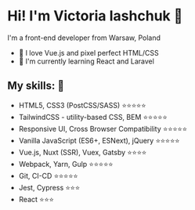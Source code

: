 # Hi! I'm Victoria Iashchuk 👋

I'm a front-end developer from Warsaw, Poland

- 💖 I love Vue.js and pixel perfect HTML/CSS
- 🌱 I'm currently learning React and Laravel

## My skills: :rocket:

- HTML5, CSS3 (PostCSS/SASS) ⭐️⭐️⭐️⭐️⭐️
- TailwindCSS - utility-based CSS, BEM ⭐️⭐️⭐️⭐️⭐️
- Responsive UI, Cross Browser Compatibility ⭐️⭐️⭐️⭐️⭐️
- Vanilla JavaScript (ES6+, ESNext), jQuery ⭐️⭐️⭐️⭐️⭐️
- Vue.js, Nuxt (SSR), Vuex, Gatsby ⭐️⭐️⭐️⭐️
- Webpack, Yarn, Gulp ⭐️⭐️⭐️⭐️⭐️
- Git, CI-CD ⭐️⭐️⭐️⭐️⭐️
- Jest, Cypress ⭐️⭐️⭐️
- React ⭐️⭐️⭐️
